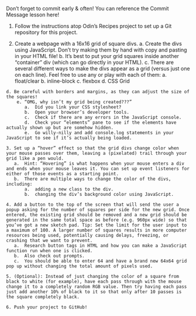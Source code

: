 

Don’t forget to commit early & often! You can reference the Commit Message lesson here!

   1. Follow the instructions atop Odin’s Recipes project to set up a Git repository for this project.

   2. Create a webpage with a 16x16 grid of square divs.
       a. Create the divs using JavaScript. Don’t try making them by hand with copy and pasting in your HTML file!
       b.  It’s best to put your grid squares inside another “container” div (which can go directly in your HTML).
       c.  There are several different ways to make the divs appear as a grid (versus just one on each line). Feel free to use any or play with each of them:
           a.  float/clear
           b.  inline-block
           c.  flexbox
           d.  CSS Grid
       
	d. Be careful with borders and margins, as they can adjust the size of the squares!
        e. “OMG, why isn’t my grid being created???”
           a.  Did you link your CSS stylesheet?
           b.  Open your browser’s developer tools.
           c.  Check if there are any errors in the JavaScript console.
           d.  Check your “elements” pane to see if the elements have actually shown up but are somehow hidden.
           e.  Go willy-nilly and add console.log statements in your JavaScript to see if it’s actually being loaded.
    
    3. Set up a “hover” effect so that the grid divs change color when your mouse passes over them, leaving a (pixelated) trail through your grid like a pen would.
       a.  Hint: “Hovering” is what happens when your mouse enters a div and ends when your mouse leaves it. You can set up event listeners for either of those events as a starting point.
       b.  There are multiple ways to change the color of the divs, including:
           a.  adding a new class to the div.
           b.  changing the div’s background color using JavaScript.

    4. Add a button to the top of the screen that will send the user a popup asking for the number of squares per side for the new grid. Once entered, the existing grid should be removed and a new grid should be generated in the same total space as before (e.g. 960px wide) so that you’ve got a new sketch pad. Tip: Set the limit for the user input to a maximum of 100. A larger number of squares results in more computer resources being used, potentially causing delays, freezing, or crashing that we want to prevent.
       a.  Research button tags in HTML and how you can make a JavaScript function run when one is clicked.
       b.  Also check out prompts.
       c.  You should be able to enter 64 and have a brand new 64x64 grid pop up without changing the total amount of pixels used.

    5. (Optional): Instead of just changing the color of a square from black to white (for example), have each pass through with the mouse change it to a completely random RGB value. Then try having each pass just add another 10% of black to it so that only after 10 passes is the square completely black.

    6. Push your project to GitHub!

